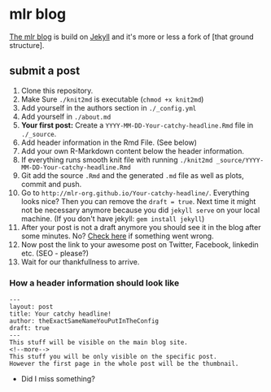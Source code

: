 # mlr blog
[The mlr blog](https://mlr-org.github.io) is build on [Jekyll](https://github.com/jekyll/jekyll) and it's more or less a fork of [that ground structure].

## submit a post
1. Clone this repository.
2. Make Sure `./knit2md` is executable (`chmod +x knit2md`)
3. Add yourself in the authors section in `./_config.yml`
4. Add yourself in `./about.md`
5. **Your first post:** Create a `YYYY-MM-DD-Your-catchy-headline.Rmd` file in `./_source`.
6. Add header information in the Rmd File. (See below)
7. Add your own R-Markdown content below the header information. 
8. If everything runs smooth knit file with running `./knit2md _source/YYYY-MM-DD-Your-catchy-headline.Rmd`
9. Git add the source `.Rmd` and the generated `.md` file as well as plots, commit and push.
10. Go to `http://mlr-org.github.io/Your-catchy-headline/`. Everything looks nice? Then you can remove the `draft = true`. Next time it might not be necessary anymore because you did `jekyll serve` on your local machine. (If you don't have jekyll: `gem install jekyll`)
11. After your post is not a draft anymore you should see it in the blog after some minutes. No? [Check here](https://github.com/mlr-org/mlr-org.github.io/settings) if something went wrong.
12. Now post the link to your awesome post on Twitter, Facebook, linkedin etc. (SEO - please?)
13. Wait for our thankfullness to arrive.


### How a header information should look like

```
---
layout: post
title: Your catchy headline!
author: theExactSameNameYouPutInTheConfig
draft: true 
---
This stuff will be visible on the main blog site.
<!--more-->
This stuff you will be only visible on the specific post.
However the first page in the whole post will be the thumbnail.
```

- Did I miss something?
